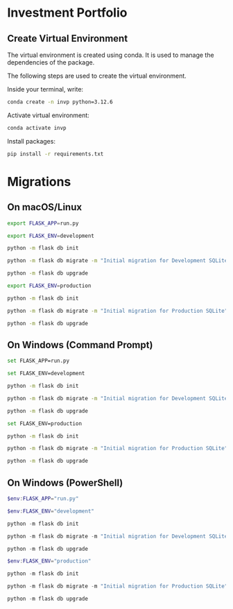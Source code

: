 # Investment Portfolio

## Create Virtual Environment
The virtual environment is created using conda. It is used to manage the dependencies of the package.

The following steps are used to create the virtual environment.

Inside your terminal, write:
```bash
conda create -n invp python=3.12.6
```

Activate virtual environment:
```bash
conda activate invp
```

Install packages:
```bash
pip install -r requirements.txt
```


# Migrations
## On macOS/Linux
```bash
export FLASK_APP=run.py
```

```bash
export FLASK_ENV=development
```

```bash
python -m flask db init
```

```bash
python -m flask db migrate -m "Initial migration for Development SQLite"
```

```bash
python -m flask db upgrade
```

```bash
export FLASK_ENV=production
```

```bash
python -m flask db init
```

```bash
python -m flask db migrate -m "Initial migration for Production SQLite"
```

```bash
python -m flask db upgrade
```

## On Windows (Command Prompt)
```bash
set FLASK_APP=run.py
```

```bash
set FLASK_ENV=development
```

```bash
python -m flask db init
```

```bash
python -m flask db migrate -m "Initial migration for Development SQLite"
```

```bash
python -m flask db upgrade
```

```bash
set FLASK_ENV=production
```

```bash
python -m flask db init
```

```bash
python -m flask db migrate -m "Initial migration for Production SQLite"
```

```bash
python -m flask db upgrade
```

## On Windows (PowerShell)
```powershell
$env:FLASK_APP="run.py"
```

```powershell
$env:FLASK_ENV="development"
```

```powershell
python -m flask db init
```

```powershell
python -m flask db migrate -m "Initial migration for Development SQLite"
```

```powershell
python -m flask db upgrade
```

```powershell
$env:FLASK_ENV="production"
```

```powershell
python -m flask db init
```

```powershell
python -m flask db migrate -m "Initial migration for Production SQLite"
```

```powershell
python -m flask db upgrade
```
